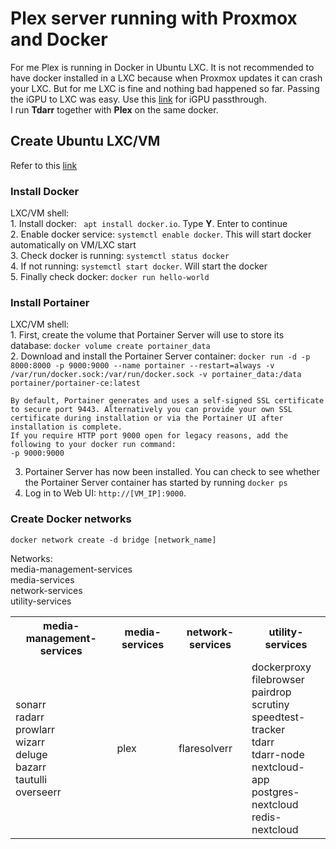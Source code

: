 
# Plex server running with Proxmox and Docker
<p aling="left">
For me Plex is running in Docker in Ubuntu LXC. It is not recommended to have docker installed in a LXC because when Proxmox updates it can crash your LXC. But for me LXC is fine and nothing bad happened so far. Passing the iGPU to LXC was easy. Use this <a href="https://github.com/WoofThatByte/proxmox-setup">link</a> for iGPU passthrough. </br>
I run <strong>Tdarr</strong> together with <strong>Plex</strong> on the same docker. 
</p>

## Create Ubuntu LXC/VM
<p align="left">
    Refer to this <a href="https://github.com/WoofThatByte/proxmox-setup">link</a>
</p>

### Install Docker
<p align="left">
    LXC/VM shell:</br>
    1. Install docker: <code> apt install docker.io</code>. Type <b>Y</b>. Enter to continue</br>
    2. Enable docker service: <code>systemctl enable docker</code>. This will start docker automatically on VM/LXC start</br>
    3. Check docker is running: <code>systemctl status docker</code></br>
    4. If not running: <code>systemctl start docker</code>. Will start the docker</br>
    5. Finally check docker: <code>docker run hello-world</code></br>
</p>

### Install Portainer
<p align="left">
LXC/VM shell:</br>
1. First, create the volume that Portainer Server will use to store its database: <code>docker volume create portainer_data</code></br>
2. Download and install the Portainer Server container: <code>docker run -d -p 8000:8000 -p 9000:9000 --name portainer --restart=always -v /var/run/docker.sock:/var/run/docker.sock -v portainer_data:/data portainer/portainer-ce:latest</code>

    By default, Portainer generates and uses a self-signed SSL certificate to secure port 9443. Alternatively you can provide your own SSL certificate during installation or via the Portainer UI after installation is complete.
    If you require HTTP port 9000 open for legacy reasons, add the following to your docker run command:
    -p 9000:9000

3. Portainer Server has now been installed. You can check to see whether the Portainer Server container has started by running <code>docker ps</code>
4. Log in to Web UI: <code>http://[VM_IP]:9000</code>.
</p>

### Create Docker networks
<p align="left">
    <code>docker network create -d bridge [network_name] </code>
</p>
<p align="left">
    Networks:</br>
        media-management-services</br>
        media-services</br>
        network-services</br>
        utility-services
</p>

<table>
  <tr>
    <th>media-management-services</th>
    <th>media-services</th>
    <th>network-services</th>
    <th>utility-services</th>
  </tr>
  <tr>
    <td>
        sonarr</br>
        radarr</br>
        prowlarr</br>
        wizarr</br>
        deluge</br>
        bazarr</br>
        tautulli</br>
        overseerr
    </td>
    <td>plex</td>
    <td>flaresolverr</td>
    <td>
        dockerproxy</br>
        filebrowser</br>
        pairdrop</br>
        scrutiny</br>
        speedtest-tracker</br>
        tdarr</br>
        tdarr-node</br>
        nextcloud-app</br>
        postgres-nextcloud</br>
        redis-nextcloud</br>
    </td>
  </tr>
</table>
